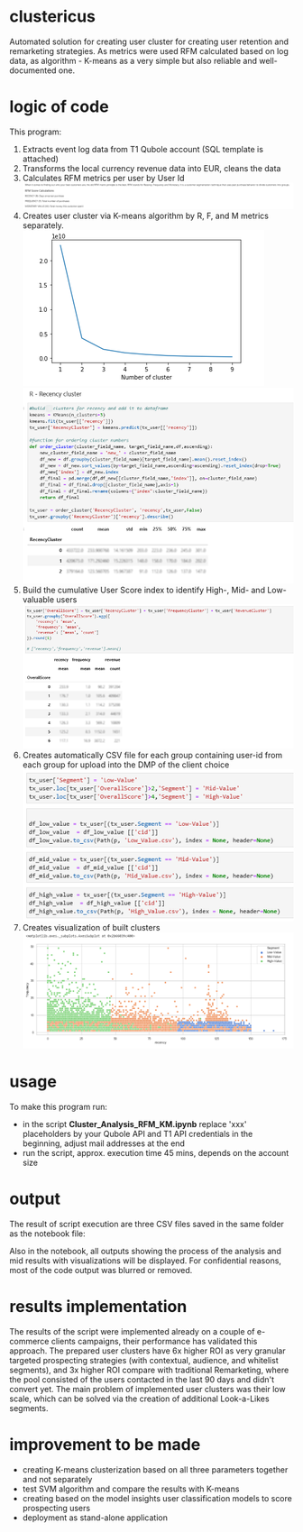# clustericus

Automated solution for creating user cluster for creating user retention and remarketing strategies. As metrics were used RFM calculated based on log data, as algorithm -  K-means as a very simple but also reliable and well-documented one. 

# logic of code

This program:

1. Extracts event log data from T1 Qubole account (SQL template is attached)
2. Transforms the local currency revenue data into EUR, cleans the data
3. Calculates RFM metrics per user by User Id
![](RFM_description.PNG)
4. Creates user cluster via K-means algorithm by R, F, and M metrics separately. 
![](elbow.PNG)
![](recency_cluster.PNG)
5. Build the cumulative User Score index to identify High-, Mid- and Low- valuable users
![](user_score.PNG)
6. Creates automatically CSV file for each group containing user-id from each group for upload into the DMP of the client choice
![](csvexport.PNG)
7. Creates visualization of built clusters
![](recencyvsfrequency.PNG)

# usage

To make this program run:

- in the script **Cluster_Analysis_RFM_KM.ipynb** replace 'xxx' placeholders by your Qubole API and T1 API credentials in the beginning, adjust mail addresses at the end 
- run the script, approx. execution time 45 mins, depends on the account size 

# output

The result of script execution are three CSV files saved in the same folder as the notebook file:

Also in the notebook, all outputs showing the process of the analysis and mid results with visualizations will be displayed. 
For confidential reasons, most of the code output was blurred or removed.

# results implementation

The results of the script were implemented already on a couple of e-commerce clients campaigns, their performance has validated this approach. 
The prepared user clusters have 6x higher ROI as very granular targeted prospecting strategies (with contextual, audience, and whitelist segments), and 3x higher ROI compare with traditional Remarketing, where the pool consisted of the users contacted in the last 90 days and didn't convert yet. 
The main problem of implemented user clusters was their low scale, which can be solved via the creation of additional Look-a-Likes segments.

# improvement to be made

- creating K-means clusterization based on all three parameters together and not separately
- test SVM algorithm and compare the results with K-means
- creating based on the model insights user classification models to score prospecting users
- deployment as stand-alone application

